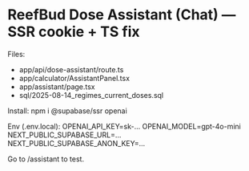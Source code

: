 # ReefBud Dose Assistant (Chat) — SSR cookie + TS fix

Files:
- app/api/dose-assistant/route.ts
- app/calculator/AssistantPanel.tsx
- app/assistant/page.tsx
- sql/2025-08-14_regimes_current_doses.sql

Install:
  npm i @supabase/ssr openai

Env (.env.local):
  OPENAI_API_KEY=sk-...
  OPENAI_MODEL=gpt-4o-mini
  NEXT_PUBLIC_SUPABASE_URL=...
  NEXT_PUBLIC_SUPABASE_ANON_KEY=...

Go to /assistant to test.
